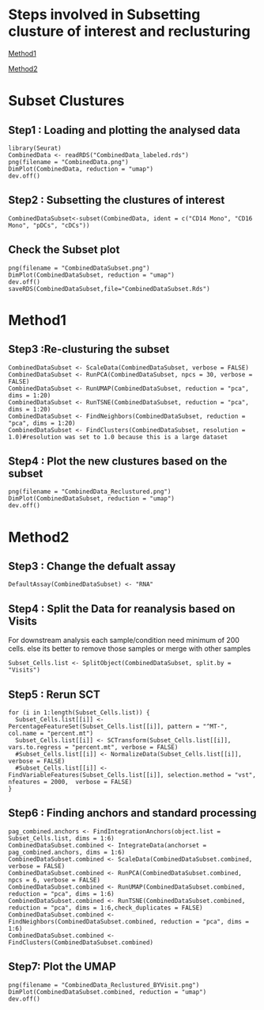 # Steps involved in Subsetting clusture of interest and reclusturing

[Method1](#Method1)

[Method2](#Method2)

# Subset Clustures
## Step1 : Loading and plotting the  analysed  data
```
library(Seurat)
CombinedData <- readRDS("CombinedData_labeled.rds")
png(filename = "CombinedData.png")
DimPlot(CombinedData, reduction = "umap")
dev.off()
```

## Step2 : Subsetting the clustures of interest

```
CombinedDataSubset<-subset(CombinedData, ident = c("CD14 Mono", "CD16 Mono", "pDCs", "cDCs"))
```

## Check the Subset plot

```
png(filename = "CombinedDataSubset.png")
DimPlot(CombinedDataSubset, reduction = "umap")
dev.off()
saveRDS(CombinedDataSubset,file="CombinedDataSubset.Rds")
```


# Method1 
## Step3 :Re-clusturing the subset

```
CombinedDataSubset <- ScaleData(CombinedDataSubset, verbose = FALSE)
CombinedDataSubset <- RunPCA(CombinedDataSubset, npcs = 30, verbose = FALSE)
CombinedDataSubset <- RunUMAP(CombinedDataSubset, reduction = "pca", dims = 1:20)
CombinedDataSubset <- RunTSNE(CombinedDataSubset, reduction = "pca", dims = 1:20)
CombinedDataSubset <- FindNeighbors(CombinedDataSubset, reduction = "pca", dims = 1:20)
CombinedDataSubset <- FindClusters(CombinedDataSubset, resolution = 1.0)#resolution was set to 1.0 because this is a large dataset

```
## Step4 : Plot the new clustures based on the subset

```
png(filename = "CombinedData_Reclustured.png")
DimPlot(CombinedDataSubset, reduction = "umap")
dev.off()
```

# Method2

## Step3 : Change the defualt assay
```
DefaultAssay(CombinedDataSubset) <- "RNA"
```

## Step4 : Split the Data for reanalysis based on Visits

For downstream analysis each sample/condition need minimum of 200 cells. else its better to remove those samples or merge with other samples
```
Subset_Cells.list <- SplitObject(CombinedDataSubset, split.by = "Visits")
```
## Step5 : Rerun SCT
```
for (i in 1:length(Subset_Cells.list)) {
  Subset_Cells.list[[i]] <- PercentageFeatureSet(Subset_Cells.list[[i]], pattern = "^MT-", col.name = "percent.mt")
  Subset_Cells.list[[i]] <- SCTransform(Subset_Cells.list[[i]], vars.to.regress = "percent.mt", verbose = FALSE)
  #Subset_Cells.list[[i]] <- NormalizeData(Subset_Cells.list[[i]], verbose = FALSE)
  #Subset_Cells.list[[i]] <- FindVariableFeatures(Subset_Cells.list[[i]], selection.method = "vst", nfeatures = 2000,  verbose = FALSE)
}
```

## Step6 : Finding anchors and standard processing 
```
pag_combined.anchors <- FindIntegrationAnchors(object.list = Subset_Cells.list, dims = 1:6)
CombinedDataSubset.combined <- IntegrateData(anchorset = pag_combined.anchors, dims = 1:6)
CombinedDataSubset.combined <- ScaleData(CombinedDataSubset.combined, verbose = FALSE)
CombinedDataSubset.combined <- RunPCA(CombinedDataSubset.combined, npcs = 6, verbose = FALSE)
CombinedDataSubset.combined <- RunUMAP(CombinedDataSubset.combined, reduction = "pca", dims = 1:6)
CombinedDataSubset.combined <- RunTSNE(CombinedDataSubset.combined, reduction = "pca", dims = 1:6,check_duplicates = FALSE)
CombinedDataSubset.combined <- FindNeighbors(CombinedDataSubset.combined, reduction = "pca", dims = 1:6)
CombinedDataSubset.combined <- FindClusters(CombinedDataSubset.combined)
```
## Step7: Plot the UMAP
```
png(filename = "CombinedData_Reclustured_BYVisit.png")
DimPlot(CombinedDataSubset.combined, reduction = "umap")
dev.off()
```

